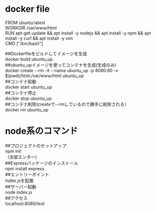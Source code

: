 # docker file  

FROM ubuntu:latest  
WORKDIR /var/www/html  
RUN apt-get update && apt install -y nodejs && apt install -y npm && apt install -y curl && apt install -y vim  
CMD ["/bin/bash"]  
  
##Dockerfileをビルドしてイメージを生成  
docker build ubuntu_up .  
##ubuntu_upイメージを使ってコンテナを生成(生成のみ)  
docker create --rm -it --name ubuntu_up -p 8080:80 -v $(pwd)/html:/var/www/html ubuntu_up  
##コンテナ起動  
docker start ubuntu_up  
##コンテナ停止  
docker stop ubuntu_up  
##コンテナ削除(createで--rmしているので勝手に削除される）  
docker rm ubuntu_up  
  
# node系のコマンド  
##プロジェクトのセットアップ  
npm init  
（全部エンター）  
##Expressパッケージのインストール  
npm install express  
##エントリーポイント  
index.jsを配置  
##サーバー起動  
node index.js  
##アクセス  
localhost:8080/test  



